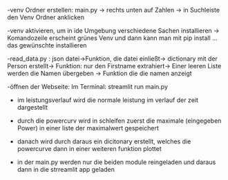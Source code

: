 -venv Ordner erstellen: main.py -> rechts unten auf Zahlen -> in Suchleiste den Venv Ordner anklicken

-venv aktivieren, um in ide Umgebung verschiedene Sachen installieren -> Komandozeile erscheint grünes Venv und dann kann man mit pip install ... das gewünschte installieren

-read_data.py : json datei->Funktion, die datei einließt-> dictionary mit der Person erstellt-> Funktion: nur den Firstname extrahiert-> Einer leeren Liste werden die Namen übergeben -> Funktion die die namen anzeigt

-öffnen der Webseite: Im Terminal: streamlit run main.py 


- im leistungsverlauf wird die normale leistung im verlauf der zeit dargestellt

- durch die powercurv wird in schleifen zuerst die maximale (eingegeben Power) in einer liste der maximalwert gespeichert
- danach wird durch daraus ein dicitonary erstellt, welches die powercurve dann in einer weiteren funktion plottet

- in der main.py werden nur die beiden module reingeladen und daraus dann in die strreamlit app geladen 
